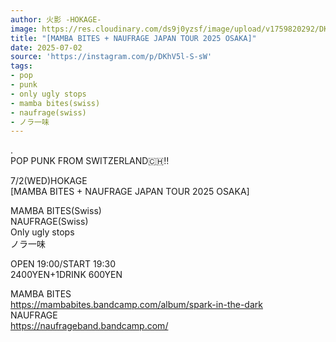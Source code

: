 ```yaml
---
author: 火影 -HOKAGE-
image: https://res.cloudinary.com/ds9j0yzsf/image/upload/v1759820292/DKhV5l-S-sW.jpg
title: "[MAMBA BITES + NAUFRAGE JAPAN TOUR 2025 OSAKA]"
date: 2025-07-02
source: 'https://instagram.com/p/DKhV5l-S-sW'
tags:
- pop
- punk
- only ugly stops
- mamba bites(swiss)
- naufrage(swiss)
- ノラ一味
---
```

.<br>
POP PUNK FROM SWITZERLAND🇨🇭‼️

7/2(WED)HOKAGE<br>
[MAMBA BITES + NAUFRAGE JAPAN TOUR 2025 OSAKA]

MAMBA BITES(Swiss)<br>
NAUFRAGE(Swiss)<br>
Only ugly stops<br>
ノラ一味

OPEN 19:00/START 19:30<br>
2400YEN+1DRINK 600YEN

MAMBA BITES<br>
https://mambabites.bandcamp.com/album/spark-in-the-dark<br>
NAUFRAGE<br>
https://naufrageband.bandcamp.com/